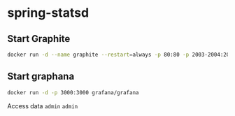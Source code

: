 # spring-statsd

## Start Graphite
```sh
docker run -d --name graphite --restart=always -p 80:80 -p 2003-2004:2003-2004 -p 2023-2024:2023-2024 -p 8125:8125/udp -p 8126:8126 graphiteapp/graphite-statsd
```

## Start graphana

```sh
docker run -d -p 3000:3000 grafana/grafana
```

Access data `admin` `admin`
